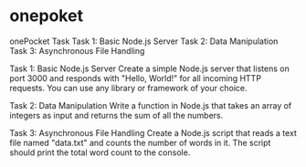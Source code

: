 # onepoket
onePocket Task
Task 1: Basic Node.js Server Task 2: Data Manipulation Task 3: Asynchronous File Handling

Task 1: Basic Node.js Server Create a simple Node.js server that listens on port 3000 and responds with "Hello, World!" for all incoming HTTP requests. You can use any library or framework of your choice.

Task 2: Data Manipulation Write a function in Node.js that takes an array of integers as input and returns the sum of all the numbers.

Task 3: Asynchronous File Handling Create a Node.js script that reads a text file named "data.txt" and counts the number of words in it. The script should print the total word count to the console.
